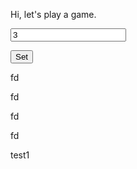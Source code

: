 <html>
<head>
<style>
@import url('https://fonts.googleapis.com/css?family=Gochi+Hand');

table {
    border-collapse: collapse;
    border-style: hidden;
    width: 300;
    height: 300;
    text-align: center;
    vertical-align: center;
}

table td, table th {
    border: 4px solid black;
}

.button {
width: 90px;
height: 90px;
background-color: white;
border: none;
padding: 2px;
margin: 2px;
font-size: 50px;
text-transform: capitalize;
font-family: "Gochi Hand";
}

.text {
size: 20px;
font-family: verdana;
}

</style>

<meta name="viewport" content="width=device-width, initial-scale=1.0">
<script src="https://ajax.googleapis.com/ajax/libs/jquery/3.1.1/jquery.min.js"></script>
<script>

var size;
var moves = [];
var locations = {};

function start(move) {
	//reset everything if there was already a game in progress
	moves = [];
    $( "#grid_here" ).empty();
    size = $('#size').val(); 
    //reset all v and h arrays 

	$("#text").html("Now playing on " + size + " x " + size + " board."); 
	
	//generates a table with rows and cols equal to size
	//rows are r1, r2, r3, cols are c1, c2, c3 etc
	//to do: how to assign -1/1 value ? or just count x/o as values
	//each cell has a button that calls makeMove, passes in its location on the grid
    var grid;
	grid = "<table id='grid'>"
	
	for (i = 0; i < size ; i++) {
		grid = grid + "<tr>";
		for (j = 0; j < size ; j++) {
		grid = grid + "<td> <button id='" + i + "" + j + "' class='button' Onclick='makeMove(\"" + i +  + j + "\")'></button> </td>";
		//adds all the moves into the moves array
		moves.push(i + "" + j);
		//add all the rows and cols properties to the locations object
        locations["row" + i] = 0;  //empty space is worth 0
        locations["col" + i] = 0;
		//creates empty arrays for each row and col. uh, if i knew how it would 
		//should the arrays be empty or should they have the locations for the row/col

		//how the f do i make these accessible outside? add them all to a global var?
		}
		
	grid = grid + "</tr>";
	}
	
	grid = grid + "</table>";
    $('#grid_here').append(grid);	 
}

function makeMove(m) {
	if ($("#" + m).html() == "") {
	    $("#" + m).html("X");
		removeMove(m);
		checkWin();
		//to do: check for a win
		computerMove();
		$("#text_move").html("<b>move</b><br>moves: " + moves + "<br>move: " + m); 
	} else {
		$("#text").html("Move not allowed."); 
	}
}	

function checkWin() {
	//check if someone won
	var win = size;
	$("#text_win").html("<b>checkWin</b><br>size: " + size + "<br>win: " + win);
	//catch cats game before all moves are used? separate checkCats function?
}

function removeMove(move) {
    for (i = 0 ; i < moves.length ; i++) {
        if (move == moves[i]) {
            moves.splice(i, 1);
       	    $("#text_remove").html("<b>removeMove</b><br>moves: " + moves + "<br>move: " + move);
		}
	}		
}

function computerMove() {
	if (moves == "") {
		$("#text").html("No moves left. Cat's game.");
	} else if (0 == 1) {
	    //make a winning move
	} else if (0 == 2) {
	    //make a blocking move    	
	} else {
        //make random move
	    index = Math.floor(Math.random() * (moves.length));
	    cm = moves[index];
		$("#" + cm).html("0");
		removeMove(cm);
		$("#text_computer").html("<b>computerMove</b><br>moves: " + moves + "<br>move: " + cm);
	}
}

</script>
</head>
<body>

<p class="text" id="text">Hi, let's play a game.</p>

<input id="size" value="3"/>

<button id="reset" onClick="start()">Set</button>  

<p></p>
<div id="grid_here"></div>

<p class="text" id="text_move">fd</p>
<p class="text" id="text_remove">fd</p>
<p class="text" id="text_win">fd</p>
<p class="text" id="text_computer">fd</p>
<p class="text" id="test1">test1</p>

</body>
</html>
